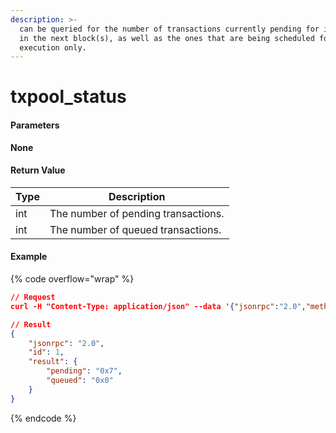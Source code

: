 ```yaml
---
description: >-
  can be queried for the number of transactions currently pending for inclusion
  in the next block(s), as well as the ones that are being scheduled for future
  execution only.
---
```


# txpool\_status

#### **Parameters**

**None**

#### **Return Value**

| Type | Description                         |
| ---- | ----------------------------------- |
| int  | The number of pending transactions. |
| int  | The number of queued transactions.  |

#### Example

{% code overflow="wrap" %}
```json
// Request
curl -H "Content-Type: application/json" --data '{"jsonrpc":"2.0","method":"txpool_status","id":1}' https://klaytn.blockpi.network/v1/rpc/your-api-key

// Result
{
    "jsonrpc": "2.0",
    "id": 1,
    "result": {
        "pending": "0x7",
        "queued": "0x0"
    }
}
```
{% endcode %}
